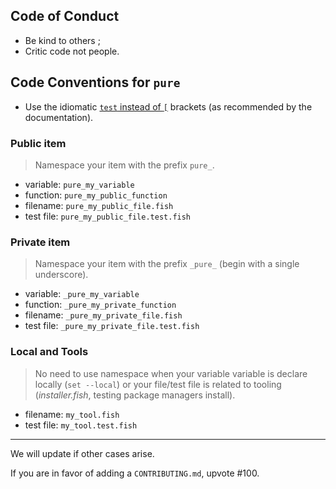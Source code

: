 ## Code of Conduct

* Be kind to others ;
* Critic code not people.

## Code Conventions for `pure`

* Use the idiomatic [`test` instead of `[`](httpsc://fishshell.com/docs/current/commands.html#test) brackets (as recommended by the documentation).
### Public item

> Namespace your item with the prefix `pure_`.

* variable: `pure_my_variable`
* function: `pure_my_public_function`
* filename: `pure_my_public_file.fish`
* test file: `pure_my_public_file.test.fish`

### Private item

> Namespace your item with the prefix `_pure_` (begin with a single underscore).

* variable: `_pure_my_variable`
* function: `_pure_my_private_function`
* filename: `_pure_my_private_file.fish`
* test file: `_pure_my_private_file.test.fish`

### Local and Tools

> No need to use namespace when your variable variable is declare locally (`set --local`) or your file/test file is related to tooling (_installer.fish_, testing package managers install).

* filename: `my_tool.fish`
* test file: `my_tool.test.fish`

---

We will update if other cases arise.

If you are in favor of adding a `CONTRIBUTING.md`, upvote #100.
